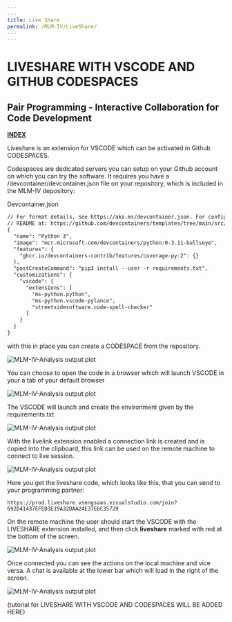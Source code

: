 ```yaml
---
​---
title: Live Share
permalink: /MLM-IV/LiveShare/
​---
---
```


# LIVESHARE WITH  VSCODE AND GITHUB CODESPACES

## Pair Programming - Interactive Collaboration for Code Development

[**INDEX**](index.md)


Liveshare is an extension for VSCODE which can be activated in Github CODESPACES.

Codespaces are dedicated servers you can setup on your Github account on which you can try the software. It requires you have a /devcontainer/devcontainer.json file on your repository, which is included in the MLM-IV depository:

Devcontainer.json

```markdown
// For format details, see https://aka.ms/devcontainer.json. For config options, see the
// README at: https://github.com/devcontainers/templates/tree/main/src/python
{
  "name": "Python 3",
  "image": "mcr.microsoft.com/devcontainers/python:0-3.11-bullseye",
  "features": {
    "ghcr.io/devcontainers-contrib/features/coverage-py:2": {}
  },
  "postCreateCommand": "pip3 install --user -r requirements.txt",
  "customizations": {
    "vscode": {
      "extensions": [
        "ms-python.python",
        "ms-python.vscode-pylance",
        "streetsidesoftware.code-spell-checker"
      ]
    }
  }
}
```

with this in place you can create a CODESPACE from the repository.  

![MLM-IV-Analysis output plot](.\images\codespace-overview.png)

You can choose to open the code in a browser which will launch VSCODE in your a tab of your default browser

![MLM-IV-Analysis output plot](.\images\open-in-browser.png)

The VSCODE will launch and create the environment given by the requirements.txt

![MLM-IV-Analysis output plot](.\images\vscode-in-browser.png)

With the livelink extension enabled a connection link is created and is copied into the clipboard, this link can be used on the remote machine to connect to live session.

![MLM-IV-Analysis output plot](.\images\liveshare-starting.png)

Here you get the liveshare code, which looks like this, that you can send to your programming partner:

```
https://prod.liveshare.vsengsaas.visualstudio.com/join?692D41437EFED3E19A32DAA24E37E6C35729
```

On the remote machine the user should start the VSCODE with the LIVESHARE extension installed, and then click **liveshare** marked with red at the bottom of the screen. 

![MLM-IV-Analysis output plot](.\images\start-collaboration-session.png)

Once connected you can see the actions on the local machine and vice versa. A chat is available at the lower bar which will load in the right of the screen. 

![MLM-IV-Analysis output plot](.\images\liveshare-following.png)

(tutorial for LIVESHARE WITH VSCODE AND CODESPACES WILL BE ADDED HERE)